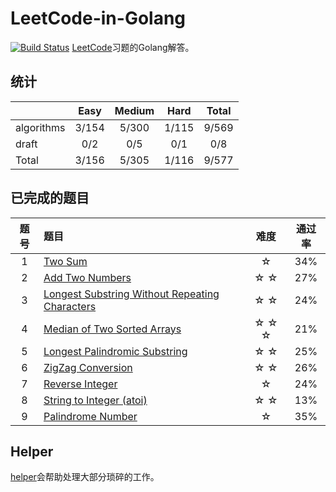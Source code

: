 # LeetCode-in-Golang
[![Build Status](https://www.travis-ci.org/aQuaYi/LeetCode-in-Golang.svg?branch=master)](https://www.travis-ci.org/aQuaYi/LeetCode-in-Golang)
[LeetCode](leetcode.com)习题的Golang解答。

## 统计
||Easy|Medium|Hard|Total|
|:--|:--:|:--:|:--:|:--:|
|algorithms|3/154|5/300|1/115|9/569|
|draft|0/2|0/5|0/1|0/8|
|Total|3/156|5/305|1/116|9/577|


## 已完成的题目
|题号|题目|难度|通过率|
|:-:| :-- | :-: | :-: |
|1|[Two Sum](./algorithms/1.two-sum)| ☆ |34%|
|2|[Add Two Numbers](./algorithms/2.add-two-numbers)| ☆  ☆ |27%|
|3|[Longest Substring Without Repeating Characters](./algorithms/3.longest-substring-without-repeating-characters)| ☆  ☆ |24%|
|4|[Median of Two Sorted Arrays](./algorithms/4.median-of-two-sorted-arrays)| ☆  ☆  ☆ |21%|
|5|[Longest Palindromic Substring](./algorithms/5.longest-palindromic-substring)| ☆  ☆ |25%|
|6|[ZigZag Conversion](./algorithms/6.zigzag-conversion)| ☆  ☆ |26%|
|7|[Reverse Integer](./algorithms/7.reverse-integer)| ☆ |24%|
|8|[String to Integer (atoi)](./algorithms/8.string-to-integer-atoi)| ☆  ☆ |13%|
|9|[Palindrome Number](./algorithms/9.palindrome-number)| ☆ |35%|


## Helper
[helper](./helper)会帮助处理大部分琐碎的工作。
